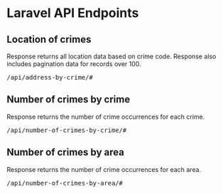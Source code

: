 # Laravel API Endpoints  

## Location of crimes
<p>Response returns all location data based on crime code. Response also includes pagination data for records over 100.</p>
<pre>/api/address-by-crime/#</pre>

## Number of crimes by crime
<p>Response returns the number of crime occurrences for each crime.</p>

<pre>/api/number-of-crimes-by-crime/#</pre>

## Number of crimes by area
<p>Response returns the number of crime occurrences for each area.</p>
<pre>/api/number-of-crimes-by-area/#</pre>
